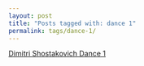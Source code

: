```yaml
---
layout: post
title: "Posts tagged with: dance 1"
permalink: tags/dance-1/
---
```

[Dimitri Shostakovich Dance 1](/2012/01/dimitri-shostakovich-dance-1)

